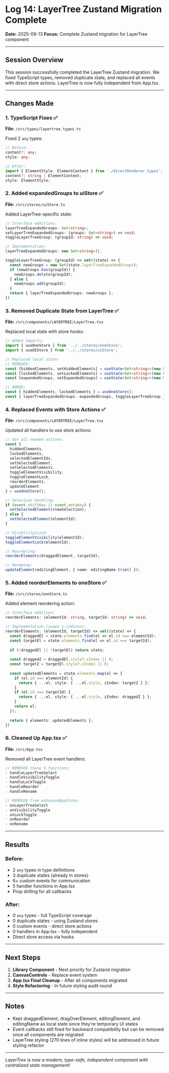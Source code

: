 # Log 14: LayerTree Zustand Migration Complete

**Date:** 2025-09-13
**Focus:** Complete Zustand migration for LayerTree component

---

## Session Overview

This session successfully completed the LayerTree Zustand migration. We fixed TypeScript types, removed duplicate state, and replaced all events with direct store actions. LayerTree is now fully independent from App.tsx.

---

## Changes Made

### 1. TypeScript Fixes ✅

**File:** `/src/types/layertree.types.ts`

Fixed 2 `any` types:
```typescript
// Before:
content?: any;
style: any;

// After:
import { ElementStyle, ElementContent } from './directRenderer.types';
content?: string | ElementContent;
style: ElementStyle;
```

### 2. Added expandedGroups to uiStore ✅

**File:** `/src/stores/uiStore.ts`

Added LayerTree-specific state:
```typescript
// Interface additions:
layerTreeExpandedGroups: Set<string>;
setLayerTreeExpandedGroups: (groups: Set<string>) => void;
toggleLayerTreeGroup: (groupId: string) => void;

// Implementation:
layerTreeExpandedGroups: new Set<string>(),

toggleLayerTreeGroup: (groupId) => set((state) => {
  const newGroups = new Set(state.layerTreeExpandedGroups);
  if (newGroups.has(groupId)) {
    newGroups.delete(groupId);
  } else {
    newGroups.add(groupId);
  }
  return { layerTreeExpandedGroups: newGroups };
})
```

### 3. Removed Duplicate State from LayerTree ✅

**File:** `/src/components/LAYERTREE/LayerTree.tsx`

Replaced local state with store hooks:
```typescript
// Added imports:
import { useOneStore } from '../../stores/oneStore';
import { useUIStore } from '../../stores/uiStore';

// Replaced local state:
// REMOVED:
const [hiddenElements, setHiddenElements] = useState<Set<string>>(new Set());
const [lockedElements, setLockedElements] = useState<Set<string>>(new Set());
const [expandedGroups, setExpandedGroups] = useState<Set<string>>(new Set());

// ADDED:
const { hiddenElements, lockedElements } = useOneStore();
const { layerTreeExpandedGroups: expandedGroups, toggleLayerTreeGroup } = useUIStore();
```

### 4. Replaced Events with Store Actions ✅

**File:** `/src/components/LAYERTREE/LayerTree.tsx`

Updated all handlers to use store actions:
```typescript
// Get all needed actions:
const { 
  hiddenElements, 
  lockedElements, 
  selectedElementIds,
  setSelectedElement,
  setSelectedElements,
  toggleElementVisibility, 
  toggleElementLock,
  reorderElements,
  updateElement
} = useOneStore();

// Selection handling:
if (event.shiftKey || event.metaKey) {
  setSelectedElements(newSelection);
} else {
  setSelectedElement(elementId);
}

// Visibility/Lock:
toggleElementVisibility(elementId);
toggleElementLock(elementId);

// Reordering:
reorderElements(draggedElement, targetId);

// Renaming:
updateElement(editingElement, { name: editingName.trim() });
```

### 5. Added reorderElements to oneStore ✅

**File:** `/src/stores/oneStore.ts`

Added element reordering action:
```typescript
// Interface addition:
reorderElements: (elementId: string, targetId: string) => void;

// Implementation (swaps z-indices):
reorderElements: (elementId, targetId) => set((state) => {
  const draggedEl = state.elements.find(el => el.id === elementId);
  const targetEl = state.elements.find(el => el.id === targetId);
  
  if (!draggedEl || !targetEl) return state;
  
  const draggedZ = draggedEl.style?.zIndex || 0;
  const targetZ = targetEl.style?.zIndex || 0;
  
  const updatedElements = state.elements.map(el => {
    if (el.id === elementId) {
      return { ...el, style: { ...el.style, zIndex: targetZ } };
    }
    if (el.id === targetId) {
      return { ...el, style: { ...el.style, zIndex: draggedZ } };
    }
    return el;
  });
  
  return { elements: updatedElements };
})
```

### 6. Cleaned Up App.tsx ✅

**File:** `/src/App.tsx`

Removed all LayerTree event handlers:
```typescript
// REMOVED these 5 functions:
- handleLayerTreeSelect
- handleVisibilityToggle  
- handleLockToggle
- handleReorder
- handleRename

// REMOVED from enhancedAppState:
- onLayerTreeSelect
- onVisibilityToggle
- onLockToggle
- onReorder
- onRename
```

---

## Results

### Before:
- 2 `any` types in type definitions
- 3 duplicate states (already in stores)
- 6+ custom events for communication
- 5 handler functions in App.tsx
- Prop drilling for all callbacks

### After:
- 0 `any` types - full TypeScript coverage
- 0 duplicate states - using Zustand stores
- 0 custom events - direct store actions
- 0 handlers in App.tsx - fully independent
- Direct store access via hooks

---

## Next Steps

1. **Library Component** - Next priority for Zustand migration
2. **CanvasControls** - Replace event system
3. **App.tsx Final Cleanup** - After all components migrated
4. **Style Refactoring** - In future styling audit round

---

## Notes

- Kept draggedElement, dragOverElement, editingElement, and editingName as local state since they're temporary UI states
- Event callbacks still fired for backward compatibility but can be removed once all components are migrated
- LayerTree styling (270 lines of inline styles) will be addressed in future styling refactor

---

*LayerTree is now a modern, type-safe, independent component with centralized state management!*